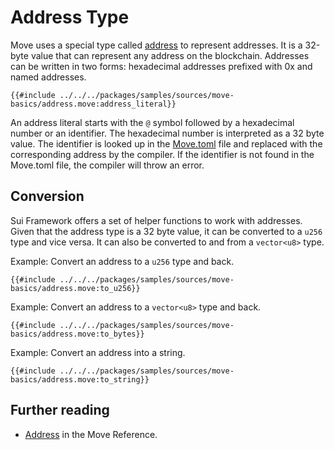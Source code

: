 # Address Type

<!--

Chapter: Basic Syntax
Goal: Introduce the address type
Notes:
    - a special type
    - named addresses via the Move.toml
    - address literals
    - 0x2 is 0x0000000...02

Links:
    - address concept
    - transaction context
    - Move.toml
    - your first move

 -->
Move uses a special type called [address](./../concepts/address.md) to represent addresses. It is a 
32-byte value that can represent any address on the blockchain. Addresses can be written in two forms: 
hexadecimal addresses prefixed with 0x and named addresses.

```move
{{#include ../../../packages/samples/sources/move-basics/address.move:address_literal}}
```

An address literal starts with the `@` symbol followed by a hexadecimal number or an identifier. The
hexadecimal number is interpreted as a 32 byte value. The identifier is looked up in the
[Move.toml](./../concepts/manifest.md) file and replaced with the corresponding address by the
compiler. If the identifier is not found in the Move.toml file, the compiler will throw an error.

## Conversion

Sui Framework offers a set of helper functions to work with addresses. Given that the address type
is a 32 byte value, it can be converted to a `u256` type and vice versa. It can also be converted to
and from a `vector<u8>` type.

Example: Convert an address to a `u256` type and back.

```move
{{#include ../../../packages/samples/sources/move-basics/address.move:to_u256}}
```

Example: Convert an address to a `vector<u8>` type and back.

```move
{{#include ../../../packages/samples/sources/move-basics/address.move:to_bytes}}
```

Example: Convert an address into a string.

```move
{{#include ../../../packages/samples/sources/move-basics/address.move:to_string}}
```

## Further reading

- [Address](/reference/primitive-types/address.html) in the Move Reference.
